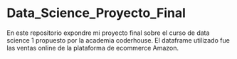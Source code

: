 # Data_Science_Proyecto_Final
En este repositorio expondre mi proyecto final sobre el curso de data science 1 propuesto por la academia coderhouse. El dataframe utilizado fue las ventas online de la plataforma de ecommerce Amazon.
